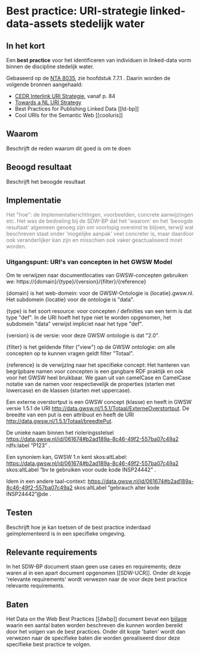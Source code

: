 # Best practice: URI-strategie linked-data-assets stedelijk water

## In het kort
Een **best practice** voor het identificeren van individuen in linked-data vorm binnen de discipline stedelijk water.

Gebaseerd op de [NTA 8035](https://www.nen.nl/NEN-Shop/Norm/NTA-80352020-nl.htm), zie hoofdstuk 7.7.1 .
Daarin worden de volgende bronnen aangehaald:
* [CEDR Interlink URI Strategie](https://www.roadotl.eu/static/media/INTERLINK_D4._Defining_the_Principles_9Okqubw.PDF), vanaf p. 84
* [Towards a NL URI Strategy](https://www.geonovum.nl/uploads/documents/D1-2013-09-19_Towards_a_NL_URI_Strategy.pdf) 
* Best Practices for Publishing Linked Data [[ld-bp]]
* Cool URIs for the Semantic Web [[cooluris]]

## Waarom
Beschrijft de reden waarom dit goed is om te doen

## Beoogd resultaat
Beschrijft het beoogde resultaat

## Implementatie

<div style="color:gray">Het "hoe": de implementatierichtingen, voorbeelden, concrete aanwijzingen etc. Het was de bedoeling bij de SDW-BP dat het 'waarom' en het 'beoogde resultaat' algemeen genoeg zijn om voorlopig overeind te blijven, terwijl wat beschreven staat onder 'mogelijke aanpak' veel concreter is, maar daardoor ook veranderlijker kan zijn en misschien ook vaker geactualiseerd moet worden.</div>

### Uitgangspunt: URI's van concepten in het GWSW Model

Om te verwijzen naar documentlocaties van GWSW-concepten gebruiken we:
https://{domain}/{type}/{version}/{filter}/{reference}

{domain} is het web-domein: voor de GWSW-Ontologie is {locatie}.gwsw.nl. Het subdomein {locatie} voor de ontologie is "data".

{type} is het soort resource: voor concepten / definities van een term is dat type "def". In de URI hoeft het type niet te worden opgenomen, het subdomein "data" verwijst impliciet naar het type "def".

{version} is de versie: voor deze GWSW ontologie is dat "2.0".

{filter} is het geldende filter ("view") op de GWSW ontologie: om alle concepten op te kunnen vragen geldt filter "Totaal".

{reference} is de verwijzing naar het specifieke concept:
Het hanteren van begrijpbare namen voor concepten is een gangbare RDF praktijk en ook voor het GWSW heel bruikbaar. We gaan uit van camelCase en CamelCase notatie van de namen voor respectievelijk de properties (starten met lowercase) en de klassen (starten met uppercase).

Een externe overstortput is een GWSW concept (klasse) en heeft in GWSW versie 1.5.1 de URI http://data.gwsw.nl/1.5.1/Totaal/ExterneOverstortput.
De breedte van een put is een attribuut en heeft de URI http://data.gwsw.nl/1.5.1/Totaal/breedtePut.







De unieke naam binnen het rioleringsstelsel
https://data.gwsw.nl/id/061674#b2ad189a-8c46-49f2-557ba07c49a2 rdfs:label “P123” . 

Een synoniem kan, GWSW 1.n kent skos:altLabel:
https://data.gwsw.nl/id/061674#b2ad189a-8c46-49f2-557ba07c49a2 skos:altLabel “bv te gebruiken voor oude kode INSP24442” .

Idem in een andere taal-context:
https://data.gwsw.nl/id/061674#b2ad189a-8c46-49f2-557ba07c49a2 skos:altLabel “gebrauch alter kode INSP24442”@de .



## Testen 
Beschrijft hoe je kan toetsen of de best practice inderdaad geïmplementeerd is in een specifieke omgeving.

## Relevante requirements
In het SDW-BP document staan geen use cases en requirements; deze waren al in een apart document opgenomen [[SDW-UCR]]. Onder dit kopje 'relevante requirements' wordt verwezen naar de voor deze best practice relevante requirements. 

## Baten
Het Data on the Web Best Practices [[dwbp]] document bevat een [bijlage](https://www.w3.org/TR/dwbp/#BP_Benefits) waarin een aantal baten worden beschreven die kunnen worden bereikt door het volgen van de best practices. Onder dit kopje 'baten' wordt dan verwezen naar de specifieke baten die worden gerealiseerd door deze specifieke best practice te volgen.
